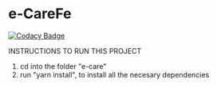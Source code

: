 # e-CareFe

[![Codacy Badge](https://api.codacy.com/project/badge/Grade/dd0046b5a0504cf0ab3a2c27fc663119)](https://app.codacy.com/gh/BuildForSDGCohort2/e-CareFe?utm_source=github.com&utm_medium=referral&utm_content=BuildForSDGCohort2/e-CareFe&utm_campaign=Badge_Grade_Settings)

INSTRUCTIONS TO RUN THIS PROJECT

1. cd into the folder "e-care"
2. run "yarn install", to install all the necesary dependencies
